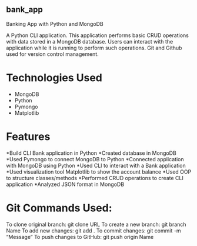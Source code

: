 ## bank_app
Banking App with Python and MongoDB

A Python CLI application. This application performs basic CRUD operations with data stored in a MongoDB database. Users can interact with the application while it is running to perform such operations. Git and Github used for version control management.

# Technologies Used
* MongoDB
* Python
* Pymongo
* Matplotlib

# Features
*Build CLI Bank application in Python 
*Created database in MongoDB
*Used Pymongo to connect MongoDB to Python
*Connected application with MongoDB using Python
*Used CLI to interact with a Bank application
*Used visualization tool Matplotlib to show the account balance
*Used OOP to structure classes/methods
*Performed CRUD operations to create CLI application
*Analyzed JSON format in MongoDB


# Git Commands Used:
To clone original branch: git clone URL
To create a new branch: git branch Name
To add new changes: git add .
To commit changes: git commit -m “Message”
To push changes to GitHub: git push origin Name

